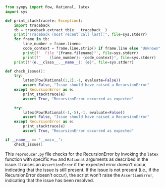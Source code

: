 ```python
from sympy import Pow, Rational, latex
import sys

def print_stacktrace(e: Exception):
    import traceback
    tb = traceback.extract_tb(e.__traceback__)
    print("Traceback (most recent call last):", file=sys.stderr)
    for frame in tb:
        line_number = frame.lineno
        code_context = frame.line.strip() if frame.line else "Unknown"
        print(f'  File "{frame.filename}"', file=sys.stderr)
        print(f"    {line_number}: {code_context}", file=sys.stderr)
    print(f"{e.__class__.__name__}: {e}", file=sys.stderr)

def check_issue():
    try:
        latex(Pow(Rational(1,2),-1, evaluate=False))
        assert False, "Issue should have raised a RecursionError"
    except RecursionError as e:
        print_stacktrace(e)
        assert True, "RecursionError occurred as expected"

    try:
        latex(Pow(Rational(-1,-5),-1, evaluate=False))
        assert False, "Issue should have raised a RecursionError"
    except RecursionError as e:
        print_stacktrace(e)
        assert True, "RecursionError occurred as expected"

if __name__ == "__main__":
    check_issue()
```

This `reproducer.py` file checks for the RecursionError by invoking the `latex` function with specific `Pow` and `Rational` arguments as described in the issue. It raises an `AssertionError` if the expected error doesn't occur, indicating that the issue is still present. If the issue is not present (i.e., if the RecursionError doesn't occur), the script won't raise the `AssertionError`, indicating that the issue has been resolved.